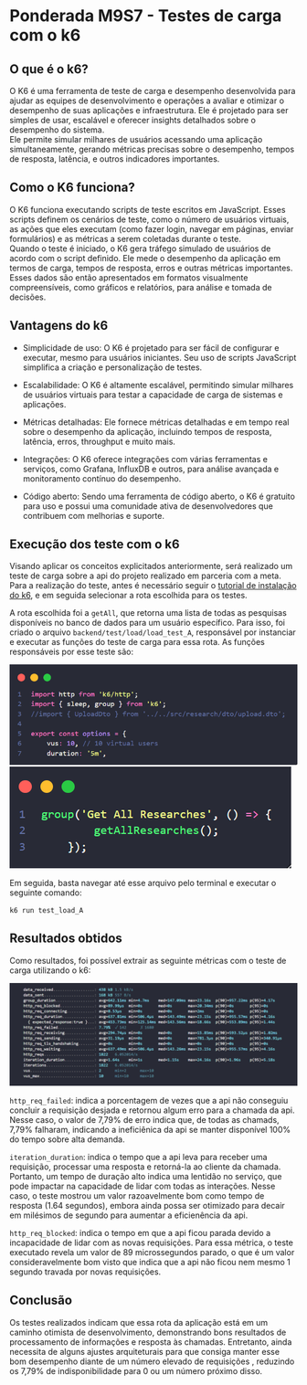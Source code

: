 # Ponderada M9S7 - Testes de carga com o k6

## O que é o k6?

O K6 é uma ferramenta de teste de carga e desempenho desenvolvida para ajudar as equipes de desenvolvimento e operações a avaliar e otimizar o desempenho de suas aplicações e infraestrutura. Ele é projetado para ser simples de usar, escalável e oferecer insights detalhados sobre o desempenho do sistema. 
<br>
Ele permite simular milhares de usuários acessando uma aplicação simultaneamente, gerando métricas precisas sobre o desempenho, tempos de resposta, latência, e outros indicadores importantes.
<br>

## Como o K6 funciona?

O K6 funciona executando scripts de teste escritos em JavaScript. Esses scripts definem os cenários de teste, como o número de usuários virtuais, as ações que eles executam (como fazer login, navegar em páginas, enviar formulários) e as métricas a serem coletadas durante o teste.
<br>
Quando o teste é iniciado, o K6 gera tráfego simulado de usuários de acordo com o script definido. Ele mede o desempenho da aplicação em termos de carga, tempos de resposta, erros e outras métricas importantes. Esses dados são então apresentados em formatos visualmente compreensíveis, como gráficos e relatórios, para análise e tomada de decisões.

## Vantagens do k6

* Simplicidade de uso: O K6 é projetado para ser fácil de configurar e executar, mesmo para usuários iniciantes. Seu uso de scripts JavaScript simplifica a criação e personalização de testes.

* Escalabilidade: O K6 é altamente escalável, permitindo simular milhares de usuários virtuais para testar a capacidade de carga de sistemas e aplicações.

* Métricas detalhadas: Ele fornece métricas detalhadas e em tempo real sobre o desempenho da aplicação, incluindo tempos de resposta, latência, erros, throughput e muito mais.

* Integrações: O K6 oferece integrações com várias ferramentas e serviços, como Grafana, InfluxDB e outros, para análise avançada e monitoramento contínuo do desempenho.

* Código aberto: Sendo uma ferramenta de código aberto, o K6 é gratuito para uso e possui uma comunidade ativa de desenvolvedores que contribuem com melhorias e suporte.

## Execução dos teste com o k6

Visando aplicar os conceitos explicitados anteriormente, será realizado um teste de carga sobre a api do projeto realizado em parceria com a meta. Para a realização do teste, antes é necessário seguir o <a href="https://k6.io/docs/get-started/installation/">tutorial de instalação do k6</a>, e em seguida selecionar a rota escolhida para os testes.

A rota escolhida foi a `getAll`, que retorna uma lista de todas as pesquisas disponíveis no banco de dados para um usuário específico. Para isso, foi criado o arquivo `backend/test/load/load_test_A`, responsável por instanciar e executar as funções do teste de carga para essa rota. As funções responsáveis por esse teste são:

<img src="./assets/funcao1.png">
<img src="./assets/funcao2.png">

Em seguida, basta navegar até esse arquivo pelo terminal e executar o seguinte comando:

```
k6 run test_load_A
```

## Resultados obtidos

Como resultados, foi possível extrair as seguinte métricas com o teste de carga utilizando o k6:

<img src="./assets/resultadoTeste.png">

`http_req_failed`: indica a porcentagem de vezes que a api não conseguiu concluir a requisição desjada e retornou algum erro para a chamada da api. Nesse caso, o valor de 7,79% de erro indica que, de todas as chamads, 7,79% falharam, indicando a ineficiênica da api se manter disponível 100% do tempo sobre alta demanda.

`iteration_duration`: indica o tempo que a api leva para receber uma requisição, processar uma resposta e retorná-la ao cliente da chamada. Portanto, um tempo de duração alto indica uma lentidão no serviço, que pode impactar na capacidade de lidar com todas as interações. Nesse caso, o teste mostrou um valor razoavelmente bom como tempo de resposta (1.64 segundos), embora ainda possa ser otimizado para decair em milésimos de segundo para aumentar a eficienência da api.

`http_req_blocked`: indica o tempo em que a api ficou parada devido a incapacidade de lidar com as novas requisições. Para essa métrica, o teste executado revela um valor de 89 microssegundos parado, o que é um valor consideravelmente bom visto que indica que a api não ficou nem mesmo 1 segundo travada por novas requisições.

## Conclusão

Os testes realizados indicam que essa rota da aplicação está em um caminho otimista de desenvolvimento, demonstrando bons resultados de processamento de informações e resposta às chamadas. Entretanto, ainda necessita de alguns ajustes arquiteturais para que consiga manter esse bom desempenho diante de um número elevado de requisições , reduzindo os 7,79% de indisponibilidade para 0 ou um número próximo disso.
